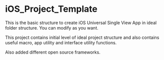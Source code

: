 # iOS_Project_Template

This is the basic structure to create iOS Universal Single View App in ideal folder structure. You can modify as you want.

This project contains initial level of ideal project structure and also contains useful macro, app utility and interface utility functions.

Also added different open source frameworks.
